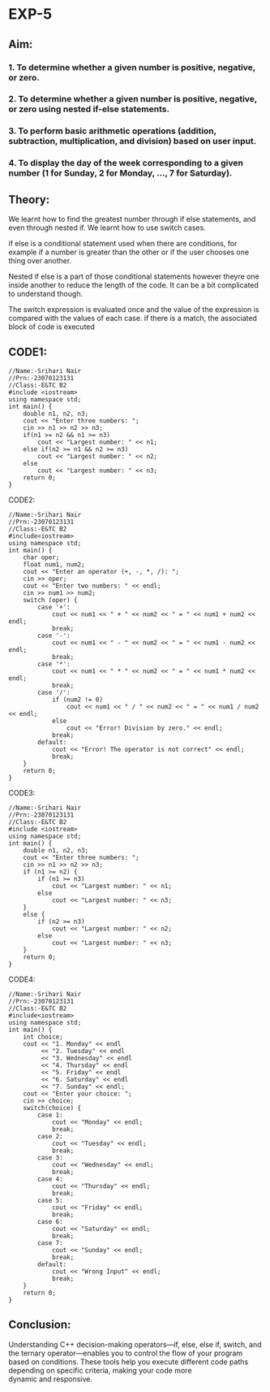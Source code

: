 # EXP-5
## Aim:
### 1. To determine whether a given number is positive, negative, or zero. 
### 2. To determine whether a given number is positive, negative, or zero using nested if-else statements. 
### 3. To perform basic arithmetic operations (addition, subtraction, multiplication, and division) based on user input. 
### 4. To display the day of the week corresponding to a given number (1 for Sunday, 2 for Monday, ..., 7 for Saturday).

## Theory:

We learnt how to find the greatest number through if else statements, and even through nested if. We learnt how to use switch cases.

if else is a conditional statement used when there are conditions, for example if a number is greater than the other or if the user chooses one thing over another.

Nested if else is a part of those conditional statements however theyre one inside another to reduce the length of the code. It can be a bit complicated to understand though.

The switch expression is evaluated once and the value of the expression is compared with the values of each case. if there is a match, the associated block of code is executed

## CODE1:

```
//Name:-Srihari Nair
//Prn:-23070123131
//Class:-E&TC B2 
#include <iostream>
using namespace std;
int main() {
    double n1, n2, n3;
    cout << "Enter three numbers: ";
    cin >> n1 >> n2 >> n3;
    if(n1 >= n2 && n1 >= n3)
        cout << "Largest number: " << n1;
    else if(n2 >= n1 && n2 >= n3)
        cout << "Largest number: " << n2;
    else 
        cout << "Largest number: " << n3;
    return 0;
}
```

CODE2:

```
//Name:-Srihari Nair
//Prn:-23070123131
//Class:-E&TC B2 
#include<iostream>
using namespace std;
int main() {
    char oper;
    float num1, num2;
    cout << "Enter an operator (+, -, *, /): ";
    cin >> oper;
    cout << "Enter two numbers: " << endl;
    cin >> num1 >> num2;
    switch (oper) {
        case '+':
            cout << num1 << " + " << num2 << " = " << num1 + num2 << endl;
            break;
        case '-':
            cout << num1 << " - " << num2 << " = " << num1 - num2 << endl;
            break;
        case '*':
            cout << num1 << " * " << num2 << " = " << num1 * num2 << endl;
            break;
        case '/':
            if (num2 != 0)
                cout << num1 << " / " << num2 << " = " << num1 / num2 << endl;
            else
                cout << "Error! Division by zero." << endl;
            break;
        default:
            cout << "Error! The operator is not correct" << endl;
            break;
    }
    return 0;
}
```

CODE3:

```
//Name:-Srihari Nair
//Prn:-23070123131
//Class:-E&TC B2 
#include <iostream>
using namespace std;
int main() {
    double n1, n2, n3;
    cout << "Enter three numbers: ";
    cin >> n1 >> n2 >> n3;
    if (n1 >= n2) {
        if (n1 >= n3)
            cout << "Largest number: " << n1;
        else
            cout << "Largest number: " << n3;
    }
    else {
        if (n2 >= n3)
            cout << "Largest number: " << n2;
        else
            cout << "Largest number: " << n3;
    }
    return 0;
}
```

CODE4:

```
//Name:-Srihari Nair
//Prn:-23070123131
//Class:-E&TC B2 
#include<iostream>
using namespace std;
int main() {
    int choice;
    cout << "1. Monday" << endl
         << "2. Tuesday" << endl
         << "3. Wednesday" << endl
         << "4. Thursday" << endl
         << "5. Friday" << endl
         << "6. Saturday" << endl
         << "7. Sunday" << endl;
    cout << "Enter your choice: ";
    cin >> choice;
    switch(choice) {
        case 1:
            cout << "Monday" << endl;
            break;
        case 2:
            cout << "Tuesday" << endl;
            break;
        case 3:
            cout << "Wednesday" << endl;
            break;
        case 4:
            cout << "Thursday" << endl;
            break;
        case 5:
            cout << "Friday" << endl;
            break;
        case 6:
            cout << "Saturday" << endl;
            break;
        case 7:
            cout << "Sunday" << endl;
            break;
        default:
            cout << "Wrong Input" << endl;
            break;
    }
    return 0;
}
```

## Conclusion:

Understanding C++ decision-making operators—if, else, else if, switch, and the ternary operator—enables you to control the flow of your program based on conditions. These tools help you execute different code paths depending on specific criteria, making your code more dynamic and responsive.
